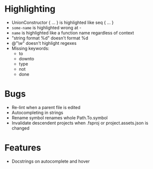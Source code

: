 # Highlighting
- UnionConstructor { ... } is highlighted like seq { ... }
- ``some-name`` is highlighted wrong at -
- ``name`` is highlighted like a function name regardless of context
- "string format %d" doesn't format %d
- @"\w" doesn't highlight regexes
- Missing keywords:
  - to
  - downto
  - type
  - not
  - done

# Bugs
- Re-lint when a parent file is edited
- Autocompleting in strings
- Rename symbol renames whole Path.To.symbol
- Invalidate descendent projects when .fsproj or project.assets.json is changed

# Features
- Docstrings on autocomplete and hover